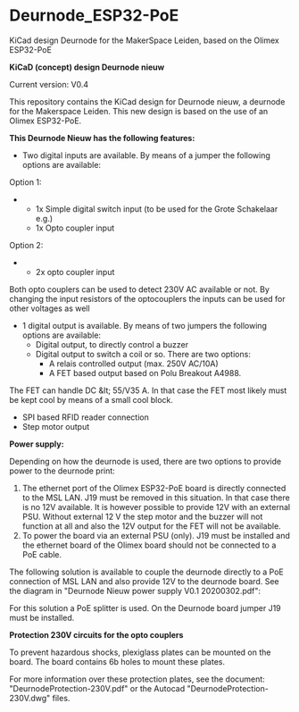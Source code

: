 # Deurnode_ESP32-PoE
KiCad design Deurnode for the MakerSpace Leiden, based on the Olimex ESP32-PoE

**KiCaD (concept) design Deurnode nieuw**

Current version: V0.4

This repository contains the KiCad design for Deurnode nieuw, a deurnode for the Makerspace Leiden. This new design is based on the use of an Olimex ESP32-PoE.

**This Deurnode Nieuw has the following features:**

- Two digital inputs are available. By means of a jumper the following options are available:

Option 1:

-
  - 1x Simple digital switch input (to be used for the Grote Schakelaar e.g.)
  - 1x Opto coupler input

Option 2:

-
  - 2x opto coupler input

Both opto couplers can be used to detect 230V AC available or not. By changing the input resistors of the optocouplers the inputs can be used for other voltages as well

- 1 digital output is available. By means of two jumpers the following options are available:
  - Digital output, to directly control a buzzer
  - Digital output to switch a coil or so. There are two options:
    - A relais controlled output (max. 250V AC/10A)
    - A FET based output based on Polu Breakout A4988.

The FET can handle DC \&lt; 55/V35 A. In that case the FET most likely must be kept cool by means of a small cool block.

- SPI based RFID reader connection
- Step motor output

**Power supply:**

Depending on how the deurnode is used, there are two options to provide power to the deurnode print:

1. The ethernet port of the Olimex ESP32-PoE board is directly connected to the MSL LAN. J19 must be removed in this situation. In that case there is no 12V available. It is however possible to provide 12V with an external PSU. Without external 12 V the step motor and the buzzer will not function at all and also the 12V output for the FET will not be available.
2. To power the board via an external PSU (only). J19 must be installed and the ethernet board of the Olimex board should not be connected to a PoE cable.

The following solution is available to couple the deurnode directly to a PoE connection of MSL LAN and also provide 12V to the deurnode board. See the diagram in "Deurnode Nieuw power supply V0.1 20200302.pdf":

For this solution a PoE splitter is used. On the Deurnode board jumper J19 must be installed.

**Protection 230V circuits for the opto couplers**

To prevent hazardous shocks, plexiglass plates can be mounted on the board. The board contains 6b holes to mount these plates.

For more information over these protection plates, see the document: "DeurnodeProtection-230V.pdf" or the Autocad "DeurnodeProtection-230V.dwg" files.